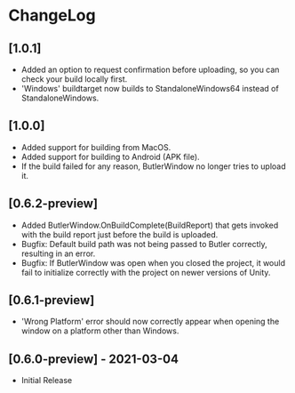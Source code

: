 # ChangeLog
## [1.0.1]
* Added an option to request confirmation before uploading, so you can check your build locally first.
* 'Windows' buildtarget now builds to StandaloneWindows64 instead of StandaloneWindows.

## [1.0.0]
* Added support for building from MacOS.
* Added support for building to Android (APK file).
* If the build failed for any reason, ButlerWindow no longer tries to upload it.

## [0.6.2-preview]
* Added ButlerWindow.OnBuildComplete(BuildReport) that gets invoked with the build report just before the build is uploaded.
* Bugfix: Default build path was not being passed to Butler correctly, resulting in an error.
* Bugfix: If ButlerWindow was open when you closed the project, it would fail to initialize correctly with the project on newer versions of Unity.

## [0.6.1-preview]
* 'Wrong Platform' error should now correctly appear when opening the window on a platform other than Windows.

## [0.6.0-preview] - 2021-03-04
* Initial Release
